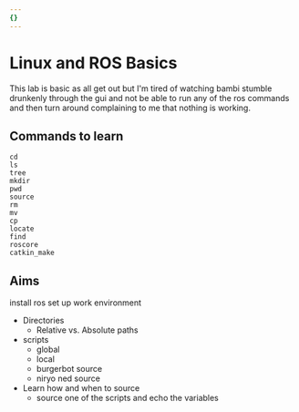 ```yaml
---
{}
---
```

# Linux and ROS Basics #
This lab is basic as all get out but I'm tired of watching bambi stumble drunkenly through the gui and not be able to run any of the ros commands and then turn around complaining to me that nothing is working.
## Commands to learn ##
```
cd
ls
tree
mkdir
pwd
source
rm
mv
cp
locate
find
roscore
catkin_make
```
## Aims ##
install ros
set up work environment
- Directories
	- Relative vs. Absolute paths
- scripts
	- global
	- local
	- burgerbot source
	- niryo ned source
- Learn how and when to source
	- source one of the scripts and echo the variables